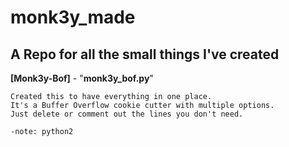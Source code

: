 # monk3y_made
A Repo for all the small things I've created
---



**[Monk3y-Bof]** - "**monk3y_bof.py**"

```plaintext
Created this to have everything in one place.
It's a Buffer Overflow cookie cutter with multiple options.
Just delete or comment out the lines you don't need.

-note: python2
```
